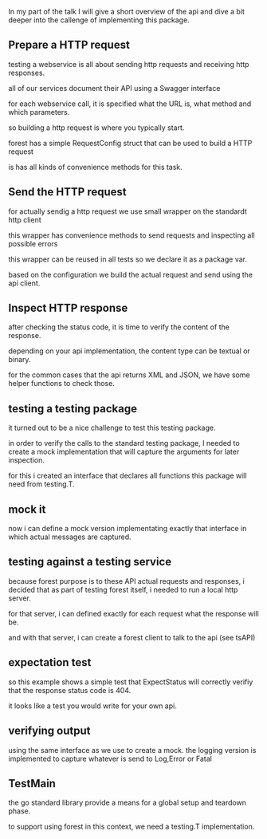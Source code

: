 In my part of the talk I will give a short overview of the api
and dive a bit deeper into the callenge of implementing this package.


## Prepare a HTTP request

testing a webservice is all about sending http requests and receiving http responses.

all of our services document their API using a Swagger interface

for each webservice call, it is specified what the URL is, what method and which parameters.

so building a http request is where you typically start.


forest has a simple RequestConfig struct that can be used to build a HTTP request

is has all kinds of convenience methods for this task.



## Send the HTTP request


for actually sendig a http request we use small wrapper on the standardt http client

this wrapper has convenience methods to send requests and inspecting all possible errors

this wrapper can be reused in all tests so we declare it as a package var.

based on the configuration we build the actual request and send using the api client.



## Inspect HTTP response

after checking the status code, it is time to verify the content of the response.

depending on your api implementation, the content type can be textual or binary.

for the common cases that the api returns XML and JSON, we have some helper functions to check those.


## testing a testing package

it turned out to be a nice challenge to test this testing package.

in order to verify the calls to the standard testing package, I needed to create a mock implementation that will capture the arguments for later inspection.

for this i created an interface that declares all functions this package will need from testing.T.


## mock it

now i can define a mock version implementating exactly that interface in which actual messages are captured.


## testing against a testing service

because forest purpose is to these API actual requests and responses, i decided that as part of testing forest itself, i needed to run a local http server.

for that server, i can defined exactly for each request what the response will be.

and with that server, i can create a forest client to talk to the api  (see tsAPI)


## expectation test

so this example shows a simple test that ExpectStatus will correctly verifiy that the response status code is 404.

it looks like a test you would write for your own api.


## verifying output

using the same interface as we use to create a mock.
the logging version is implemented to capture whatever is send to Log,Error or Fatal


## TestMain

the go standard library provide a means for a global setup and teardown phase.

to support using forest in this context, we need a testing.T implementation.


